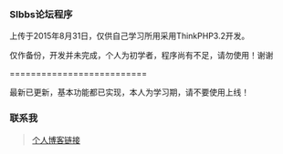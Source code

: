 ### Slbbs论坛程序

上传于2015年8月31日，仅供自己学习所用采用ThinkPHP3.2开发。

仅作备份，开发并未完成，个人为初学者，程序尚有不足，请勿使用！谢谢

==========================

最新已更新，基本功能都已实现，本人为学习期，请不要使用上线！

### 联系我
> [个人博客链接](http://www.livem.cc)
